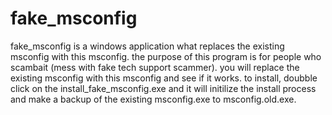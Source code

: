 # fake_msconfig

fake_msconfig is a windows application what replaces the existing msconfig with this msconfig. the purpose of this program is for people who scambait (mess with fake tech support scammer). you will replace the existing msconfig with this msconfig and see if it works. to install, doubble click on the install_fake_msconfig.exe and it will initilize the install process and make a backup of the existing msconfig.exe to msconfig.old.exe.
